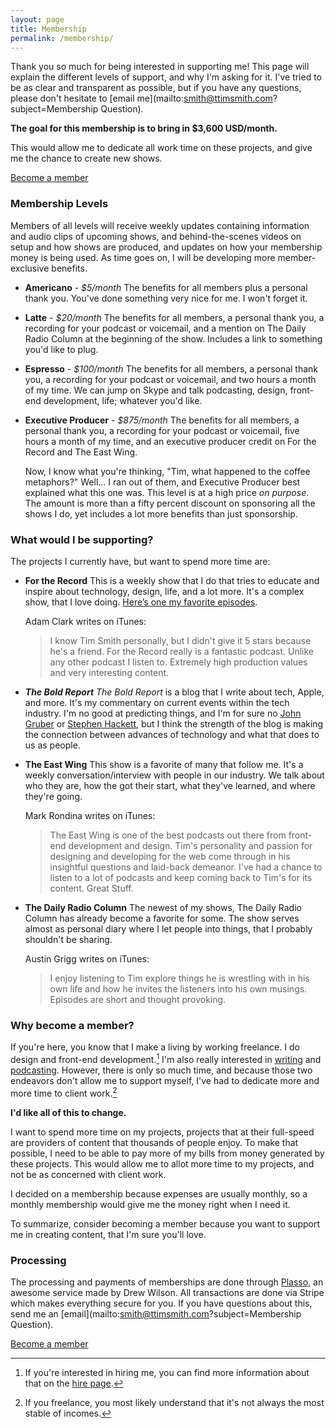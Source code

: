 ```yaml
---
layout: page
title: Membership
permalink: /membership/
---
```

Thank you so much for being interested in supporting me! This page will explain the different levels of support, and why I'm asking for it. I've tried to be as clear and transparent as possible, but if you have any questions, please don't hesitate to [email me](mailto:smith@ttimsmith.com?subject=Membership Question).

**The goal for this membership is to bring in $3,600 USD/month.**

This would allow me to dedicate all work time on these projects, and give me the chance to create new shows.

<a href="https://plasso.co/s/CMCU8401Fu" class="btn secondary big centered-btn">Become a member</a>

### Membership Levels
Members of all levels will receive weekly updates containing information and audio clips of upcoming shows, and behind-the-scenes videos on setup and how shows are produced, and updates on how your membership money is being used. As time goes on, I will be developing more member-exclusive benefits.

- **Americano** - *$5/month*
   The benefits for all members plus a personal thank you. You've done something very nice for me. I won't forget it.

- **Latte** - *$20/month*
   The benefits for all members, a personal thank you, a recording for your podcast or voicemail, and a mention on The Daily Radio Column at the beginning of the show. Includes a link to something you'd like to plug.

- **Espresso** - *$100/month*
   The benefits for all members, a personal thank you, a recording for your podcast or voicemail, and two hours a month of my time. We can jump on Skype and talk podcasting, design, front-end development, life; whatever you'd like.

- **Executive Producer** - *$875/month*
   The benefits for all members, a personal thank you, a recording for your podcast or voicemail, five hours a month of my time, and an executive producer credit on For the Record and The East Wing.

   Now, I know what you're thinking, "Tim, what happened to the coffee metaphors?" Well… I ran out of them, and Executive Producer best explained what this one was. This level is at a high price *on purpose*. The amount is more than a fifty percent discount on sponsoring all the shows I do, yet includes a lot more benefits than just sponsorship.

### What would I be supporting?
The projects I currently have, but want to spend more time are:

- **For the Record**
   This is a weekly show that I do that tries to educate and inspire about technology, design, life, and a lot more. It's a complex show, that I love doing. [Here’s one my favorite episodes](http://goodstuff.fm/ftr/6).

   Adam Clark writes on iTunes:

   > I know Tim Smith personally, but I didn't give it 5 stars because he's a friend. For the Record really is a fantastic podcast. Unlike any other podcast I listen to. Extremely high production values and very interesting content.

- ***The Bold Report***
   *The Bold Report* is a blog that I write about tech, Apple, and more. It's my commentary on current events within the tech industry. I'm no good at predicting things, and I'm for sure no [John Gruber](http://daringfireball.net/) or [Stephen Hackett](http://www.512pixels.net/), but I think the strength of the blog is making the connection between advances of technology and what that does to us as people.

- **The East Wing**
   This show is a favorite of many that follow me. It's a weekly conversation/interview with people in our industry. We talk about who they are, how the got their start, what they've learned, and where they're going.

   Mark Rondina writes on iTunes:

   > The East Wing is one of the best podcasts out there from front-end development and design. Tim's personality and passion for designing and developing for the web come through in his insightful questions and laid-back demeanor. I've had a chance to listen to a lot of podcasts and keep coming back to Tim's for its content. Great Stuff.

- **The Daily Radio Column**
   The newest of my shows, The Daily Radio Column has already become a favorite for some. The show serves almost as personal diary where I let people into things, that I probably shouldn't be sharing.

   Austin Grigg writes on iTunes:

   > I enjoy listening to Tim explore things he is wrestling with in his own life and how he invites the listeners into his own musings. Episodes are short and thought provoking.

### Why become a member?
If you're here, you know that I make a living by working freelance. I do design and front-end development.[^1] I'm also really interested in [writing](http://theboldreport.net/) and [podcasting](http://goodstuff.fm/people/ttimsmith). However, there is only so much time, and because those two endeavors don't allow me to support myself, I've had to dedicate more and more time to client work.[^2]

**I'd like all of this to change.**

I want to spend more time on my projects, projects that at their full-speed are providers of content that thousands of people enjoy. To make that possible, I need to be able to pay more of my bills from money generated by these projects. This would allow me to allot more time to my projects, and not be as concerned with client work.

I decided on a membership because expenses are usually monthly, so a monthly membership would give me the money right when I need it.

To summarize, consider becoming a member because you want to support me in creating content, that I'm sure you'll love.

### Processing
The processing and payments of memberships are done through [Plasso](https://plasso.co/), an awesome service made by Drew Wilson. All transactions are done via Stripe which makes everything secure for you. If you have questions about this, send me an [email](mailto:smith@ttimsmith.com?subject=Membership Question).

<a href="https://plasso.co/s/CMCU8401Fu" class="btn secondary big centered-btn">Become a member</a>

[^1]: If you're interested in hiring me, you can find more information about that on the [hire page](/hire/).
[^2]: If you freelance, you most likely understand that it's not always the most stable of incomes.

